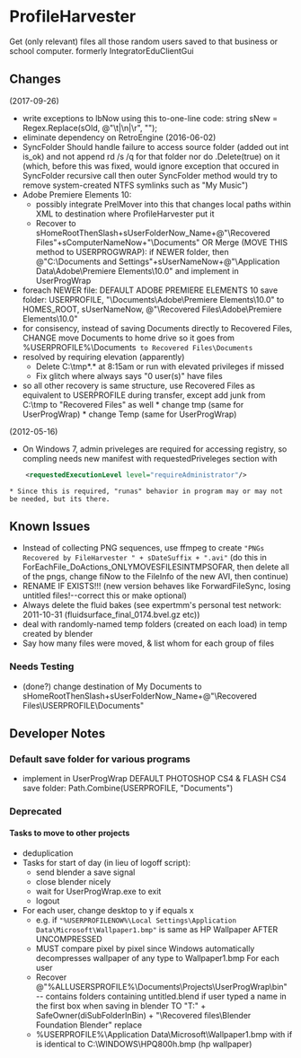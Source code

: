 # ProfileHarvester
Get (only relevant) files all those random users saved to that business or school computer.
formerly IntegratorEduClientGui


## Changes
(2017-09-26)
* write exceptions to lbNow using this to-one-line code: string sNew = Regex.Replace(sOld, @"\t|\n|\r", "");
* eliminate dependency on RetroEngine
(2016-06-02)
* SyncFolder Should handle failure to access source folder (added out int is_ok) and not append rd /s /q for that folder nor do .Delete(true) on it (which, before this was fixed, would ignore exception that occured in SyncFolder recursive call then outer SyncFolder method would try to remove system-created NTFS symlinks such as "My Music")
* Adobe Premiere Elements 10:
  * possibly integrate PrelMover into this that changes local paths within XML to destination where ProfileHarvester put it
  * Recover to sHomeRootThenSlash+sUserFolderNow_Name+@"\Recovered Files\"+sComputerNameNow+"\Documents"
    OR Merge (MOVE THIS method to USERPROGWRAP): if NEWER folder, then
    @"C:\Documents and Settings\"+sUserNameNow+@"\Application Data\Adobe\Premiere Elements\10.0"
    and implement in UserProgWrap
* foreach NEWER file:
  DEFAULT ADOBE PREMIERE ELEMENTS 10 save folder:
  USERPROFILE, "\Documents\Adobe\Premiere Elements\10.0"
  to
  HOMES_ROOT, sUserNameNow, @"\\Recovered Files\\Adobe\\Premiere Elements\\10.0"
* for consisency, instead of saving Documents directly to Recovered Files,
  CHANGE move Documents to home drive so it goes from
	%USERPROFILE%\Documents`
	to
	Recovered Files\Documents`
* resolved by requiring elevation (apparently)
  * Delete C:\tmp\*.* at 8:15am or run with elevated privileges if missed
  * Fix glitch where always says "0 user(s)" have files
* so all other recovery is same structure, use Recovered Files as equivalent to USERPROFILE during transfer, except add junk from C:\tmp to "Recovered Files" as well
		* change tmp (same for UserProgWrap)
		* change Temp (same for UserProgWrap)
  
(2012-05-16)
* On Windows 7, admin priveleges are required for accessing registry, so compling needs new manifest with requestedPriveleges section with
```xml
	<requestedExecutionLevel level="requireAdministrator"/>
 ```
	* Since this is required, "runas" behavior in program may or may not be needed, but its there.

## Known Issues
* Instead of collecting PNG sequences, use ffmpeg to create `"PNGs Recovered by FileHarvester " + sDateSuffix + ".avi"`
  (do this in ForEachFile_DoActions_ONLYMOVESFILESINTMPSOFAR,
  then delete all of the pngs,
  change fiNow to the FileInfo of the new AVI,
  then continue)
* RENAME IF EXISTS!!! (new version behaves like ForwardFileSync, losing untitled files!--correct this or make optional)
* Always delete the fluid bakes (see expertmm's personal test network: 2011-10-31 (fluidsurface_final_0174.bvel.gz etc))
* deal with randomly-named temp folders (created on each load) in temp created by blender
* Say how many files were moved, & list whom for each group of files

### Needs Testing
* (done?) change destination of My Documents to sHomeRootThenSlash+sUserFolderNow_Name+@"\Recovered Files\USERPROFILE\Documents"



## Developer Notes

### Default save folder for various programs
* implement in UserProgWrap
  DEFAULT PHOTOSHOP CS4 & FLASH CS4 save folder:
  Path.Combine(USERPROFILE, "Documents")

### Deprecated

#### Tasks to move to other projects
* deduplication
* Tasks for start of day (in lieu of logoff script):
	* send blender a save signal
	* close blender nicely
	* wait for UserProgWrap.exe to exit
	* logout
* For each user, change desktop to y if equals x
	* e.g. if `"%USERPROFILENOW%\Local Settings\Application Data\Microsoft\Wallpaper1.bmp"` is same as HP Wallpaper AFTER UNCOMPRESSED
	* MUST compare pixel by pixel since Windows automatically decompresses wallpaper of any type to Wallpaper1.bmp
For each user
    * Recover @"%ALLUSERSPROFILE%\Documents\Projects\UserProgWrap\bin\" -- contains folders containing untitled.blend if user typed a name in the first box when saving in blender
      TO "T:\" + SafeOwner(diSubFolderInBin) + "\Recovered files\Blender Foundation Blender"
	replace
	* %USERPROFILE%\Application Data\Microsoft\Wallpaper1.bmp
		with 
		if is identical to C:\WINDOWS\HPQ800h.bmp (hp wallpaper)
